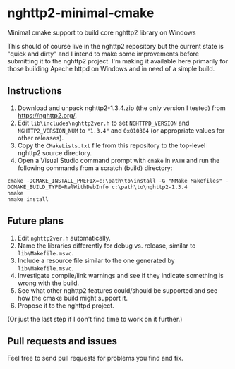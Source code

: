 # nghttp2-minimal-cmake
Minimal cmake support to build core nghttp2 library on Windows

This should of course live in the nghttp2 repository but the current state is "quick and dirty" and I intend to make some improvements before submitting it to the nghttp2 project.  I'm making it available here primarily for those building Apache httpd on Windows and in need of a simple build.

Instructions
------------

1. Download and unpack nghttp2-1.3.4.zip (the only version I tested) from https://nghttp2.org/.
2. Edit `lib\includes\nghttp2ver.h` to set `NGHTTPD_VERSION` and `NGHTTP2_VERSION_NUM` to `"1.3.4"` and `0x010304` (or appropriate values for other releases).
3. Copy the `CMakeLists.txt` file from this repository to the top-level nghttp2 source directory.
4. Open a Visual Studio command prompt with `cmake` in `PATH` and run the following commands from a scratch (build) directory:
```
cmake -DCMAKE_INSTALL_PREFIX=c:\path\to\install -G "NMake Makefiles" -DCMAKE_BUILD_TYPE=RelWithDebInfo c:\path\to\nghttp2-1.3.4
nmake
nmake install
```

Future plans
------------

1. Edit `nghttp2ver.h` automatically.
2. Name the libraries differently for debug vs. release, similar to `lib\Makefile.msvc`.
3. Include a resource file similar to the one generated by `lib\Makefile.msvc`.
4. Investigate compile/link warnings and see if they indicate something is wrong with the build.
5. See what other nghttp2 features could/should be supported and see how the cmake build might support it.
6. Propose it to the nghttpd project.
 
(Or just the last step if I don't find time to work on it further.)

Pull requests and issues
------------------------
Feel free to send pull requests for problems you find and fix.
